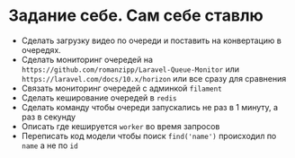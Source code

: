 # Задание себе. Сам себе ставлю

- Сделать загрузку видео по очереди и поставить на конвертацию в очередях. 
- Сделать мониторинг очередей на ``https://github.com/romanzipp/Laravel-Queue-Monitor`` или
  ``https://laravel.com/docs/10.x/horizon`` или все сразу для сравнения
- Связать мониторинг очередей с админкой ``filament``
- Сделать кеширование очередей в ``redis``
- Сделать команду чтобы очереди запускались не раз в 1 минуту, а раз в секунду
- Описать где кешируется ``worker`` во время запросов
- Переписать код модели чтобы поиск ``find('name')`` происходил по ``name`` а не по ``id``
